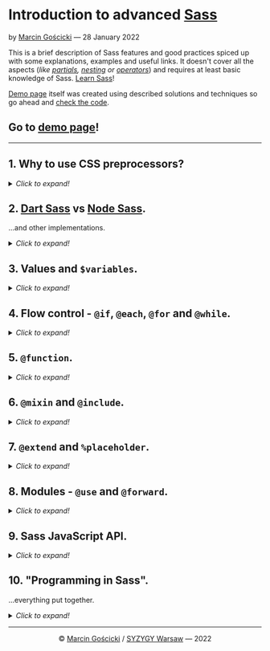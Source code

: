 # Introduction to advanced [Sass](https://sass-lang.com/)
by [Marcin Gościcki](https://goscicki.eu/) — 28 January 2022

This is a brief description of Sass features and good practices spiced up with some explanations, examples and useful
links. It doesn't cover all the aspects (_like [partials](https://sass-lang.com/documentation/at-rules/use#partials),
[nesting](https://sass-lang.com/documentation/style-rules#nesting) or [operators](https://sass-lang.com/documentation/operators)_)
and requires at least basic knowledge of Sass. [Learn Sass](https://sass-lang.com/guide)!

[Demo page](https://syzygypl.github.io/introduction-to-advanced-sass/) itself was created using described solutions
and techniques so go ahead and [check the code](https://github.com/syzygypl/introduction-to-advanced-sass).

<div class="-is-hidden">

## Go to [demo page](https://syzygypl.github.io/introduction-to-advanced-sass/)!

</div>

____


## 1. Why to use CSS preprocessors?
<details>
<summary><i>Click to expand!</i></summary>

**Simply, not everything is yet possible in pure CSS.** However, some things like variables
([CSS Custom Properties](https://www.w3.org/TR/css-variables-1/)) are available and others like
[CSS Nesting](https://www.w3.org/TR/css-nesting-1/), or [Custom Media Queries](https://www.w3.org/TR/mediaqueries-5/#custom-mq)
are on the way!

Unfortunately there are still many things that can't be achieved yet and soon with pure CSS:
- built-in and custom functions, loops, mixins, extending, etc.,
- complex variable types like objects or arrays,
- sane code splitting into multiple files.

____
**Further readings:**
- [Learn Sass](https://sass-lang.com/guide) — sass-lang.com
</details>


## 2. [Dart Sass](https://sass-lang.com/dart-sass) vs [Node Sass](https://www.npmjs.com/package/node-sass).
...and other implementations.
<details>
<summary><i>Click to expand!</i></summary>

**Dart Sass is the only actively maintained Sass implementation**. [LibSass](https://sass-lang.com/libsass)
and Node Sass (_which is only a wrapper for LibSass_) are deprecated - they are getting only fixes to major bugs
and security issues, no new features. [Ruby Sass](https://sass-lang.com/ruby-sass) is dead.

The major new feature available only in Dart Sass is a module system. **Sass Modules** comes with namespaces,
new at-rules (`@use` and `@forward`) and built-in modules that includes (_not only_) built-in functions.

____
**Further readings:**
- [LibSass is Deprecated](https://sass-lang.com/blog/libsass-is-deprecated) — sass-lang.com
- [Announcing Dart Sass](https://sass-lang.com/blog/announcing-dart-sass) — sass-lang.com
- **[Introducing Sass Modules](https://css-tricks.com/introducing-sass-modules/)** — css-tricks.com
</details>


## 3. Values and `$variables`.
<details>
<summary><i>Click to expand!</i></summary>

Even though ([CSS Custom Properties](https://www.w3.org/TR/css-variables-1/)) are great, they are still quite primitive.
They were created to store simple value types like numbers, strings or colors. **Sass extends it with booleans,
null values, maps and even function references.**  Those are crucial for writing smart, reusable and manageable
stylesheets. **Variables hold Values.**

**It is worth mentioning that preprocessor Variables and CSS Custom Properties are much different.**
The first can be considered variables only before the compilation. Custom properties are "live" in browser - they can be
overwritten, their value can be changed (_e.g. by media query_) and manipulated in JavaScript.
**That's why they can complement each other so well!**

____
**Further readings:**
- [Sass: Documentation - Values](https://sass-lang.com/documentation/values) — sass-lang.com
- [Sass: Documentation - Variables](https://sass-lang.com/documentation/variables) — sass-lang.com
- [**What is the difference between CSS variables and preprocessor variables?**](https://css-tricks.com/difference-between-types-of-css-variables/) — css-tricks.com
</details>


## 4. Flow control - `@if`, `@each`, `@for` and `@while`.
<details>
<summary><i>Click to expand!</i></summary>

> Sass provides a number of at-rules that make it possible to control whether styles get emitted, or to emit them
> multiple times with small variations. They can also be used in mixins and functions to write small algorithms
> to make writing your Sass easier.
> ____
> [Sass: Documentation - Flow Control Rules](https://sass-lang.com/documentation/at-rules/control) — sass-lang.com

Nothing to add over and above what the documentation says.

____
**Further readings:**
- [Sass: Documentation - Flow Control Rules](https://sass-lang.com/documentation/at-rules/control) — sass-lang.com
</details>


## 5. `@function`.
<details>
<summary><i>Click to expand!</i></summary>

> Functions allow you to define complex operations on SassScript values that you can re-use throughout your stylesheet.
> They make it easy to abstract out common formulas and behaviors in a readable way.
> ____
> [Sass: Documentation - @function](https://sass-lang.com/documentation/at-rules/function) — sass-lang.com

Functions often come in handy when you need to retrieve some [Value](https://sass-lang.com/documentation/values)
from a [Map](https://sass-lang.com/documentation/values/maps). A good example here is `z-index` management. The other
use cases would be repetitive [Operations](https://sass-lang.com/documentation/operators) like generating `box-shadow`
from given colors. You may also need to wrap some [build-in function](https://sass-lang.com/documentation/modules)
to extend its functionality.

____
**Further readings:**
- [Sass: Documentation - @function](https://sass-lang.com/documentation/at-rules/function) — sass-lang.com
- [Systems for z-index](https://css-tricks.com/systems-for-z-index/) — css-tricks.com
</details>


## 6. `@mixin` and `@include`.
<details>
<summary><i>Click to expand!</i></summary>

In the past most examples of Mixin I can remember were about adding vendor prefixes. Up to early 2019 it was even
in the [official documentation of Sass](https://web.archive.org/web/20190208030244/http://sass-lang.com/documentation/file.SASS_REFERENCE.html#variable_arguments).
Now we have better alternatives for that, like [Autoprefixer](https://autoprefixer.github.io/).

**Mixins are still very useful when we have reusable blocks of styles** or / and we want to assure consistency.
Good examples are: elements resets, repetitive styles (_like consistent borders and box shadows_) or media queries.

____
**Further readings:**
- [Sass: Documentation - @mixin and @include](https://sass-lang.com/documentation/at-rules/mixin) — sass-lang.com
</details>


## 7. `@extend` and `%placeholder`.
<details>
<summary><i>Click to expand!</i></summary>

<small>

   NOTE: Without a quotation from the Sass documentation as they convince you to break BEM (❤️) principal rule
   and [use modifiers alone](https://en.bem.info/methodology/quick-start/#a-modifier-cant-be-used-alone).

</small>

**Extends allow to "inherit" styles from one selector to another.** Placeholders are selectors that may **only** be
extended and don't produce any output itself. Unlike `@mixin` and `@inlude` the `@extend` rule produces
[Groups of selectors](https://www.w3.org/TR/selectors-3/#grouping) so the output is smaller.
Besides, `@extend` generates also a handful of problems and limitations:
* it may mess with code order, as styles are resolved in place of extended element, not where `@extend` is applied,
* only simple, "individual" selectors can be extended,
* extend can't be used inside of `@media` if wasn't declared in it.

**With all that being said my private rule is to prefer `@mixin` and `@include` over `@extend`.**
Especially if the output CSS will be served compressed from the server so the filesize won't be substantially larger.

However, there are certain situations when choosing `@extend` seems right. That's when we need to pull out only some
styles to a separate stylesheet or / and we need to style by HTML tags in some specific context. A good real-live
example here is a separate CSS file for WYSIWYG where we have no influence on produced markup, and we can only relay
on HTML tags. It seems right to extend some selectors rather than rewriting whole code to use Mixins and Icludes.

____
**Further readings:**
- [Sass: Documentation - @extend](https://sass-lang.com/documentation/at-rules/extend) — sass-lang.com
- [Sass: Documentation - Placeholder Selectors](https://sass-lang.com/documentation/style-rules/placeholder-selectors) — sass-lang.com
- [Sass: Documentation - Extends or Mixins?](https://sass-lang.com/documentation/at-rules/extend#extends-or-mixins) — sass-lang.com
- [Optimizing Encoding and Transfer Size of Text-Based Assets](https://developers.google.com/web/fundamentals/performance/optimizing-content-efficiency/optimize-encoding-and-transfer?hl=en#text-compression-with-gzip) — developers.google.com
</details>


## 8. Modules - `@use` and `@forward`.
<details>
<summary><i>Click to expand!</i></summary>

The old-way in Sass was to `@import` files to combine them into single CSS file or to use Vars, Mixins
or Functions from another SCSS files. **Modules resolve drawbacks of `@import`, which are:**
1. **Global scope**:
   All members (vars, mixins and functions) are globally accessible and hard to trace where are defined.
2. **Naming collisions**:
   Because of global scope that is easy to unintentionally override some members. _That's why prefixes like
   `$button-height` were widely used._
3. **May be confused** with [native CSS `@import` rule](https://www.w3.org/TR/css-cascade-3/#at-import).
4. **`@import` is slower than `@use`** as it executes stylesheet and emits CSS on every occurrence.

`@forward` rule works similar to `@use` but allows other modules to be used directly from module where are forwarded.
It's handful when you want to organize stylesheets across many files but provide single entry point - great for UI libraries!

____
**Further readings:**
- [Sass: Documentation - @import](https://sass-lang.com/documentation/at-rules/import) — sass-lang.com
- [Sass: Documentation - @use](https://sass-lang.com/documentation/at-rules/use) — sass-lang.com
- [Sass: Documentation - @forward](https://sass-lang.com/documentation/at-rules/forward) — sass-lang.com
</details>


## 9. Sass JavaScript API.
<details>
<summary><i>Click to expand!</i></summary>

> The [sass package](https://www.npmjs.com/package/sass) on npm is a pure-JavaScript package built from the Dart Sass implementation.
> (...) it provides a JavaScript API that can be used to drive Sass compilations from JavaScript. It even allows
> an application to control how stylesheets are loaded and define custom functions.
> ____
> [Sass: Documentation - JavaScript API](https://sass-lang.com/documentation/js-api) — sass-lang.com

It means that Sass may be adapted to developers needs by themselves. Do you need to customize Sass compilation?
You can create JavaScript functions to be run on your Sass [Values](https://sass-lang.com/documentation/values).
Would you like to use SVG files directly in your stylesheets, automatically encoded to base64? Or maybe you have some
data in JSON or YAML files that you could `@import` / `@use` in your Sass?
Go for it! But first check if some else didn't already create the [function](https://www.npmjs.com/search?q=sass%20function)
or [importer](https://www.npmjs.com/search?q=sass%20importer) you need.

<small>

  NOTE: Many importers names starts with `node-sass` but most will work with Dart Sass as API is compatible.

</small>

____
**Further readings:**
- [Sass: Documentation - JavaScript API - Interface Importer](https://sass-lang.com/documentation/js-api/interfaces/Importer) — sass-lang.com
- [Sass: Documentation - JavaScript API - Custom Function](https://sass-lang.com/documentation/js-api/modules#CustomFunction) — sass-lang.com
</details>


## 10. "Programming in Sass".
...everything put together.
<details>
<summary><i>Click to expand!</i></summary>

Can we call Sass a "programming language"? Depends on definition.

For sure creating complex UI libraries nowadays requires solid architecture and advanced techniques to make
manageable, high quality output. All above described solutions and techniques help to write high quality code
that meets [DRY](https://en.wikipedia.org/wiki/Don%27t_repeat_yourself) principle. 

____
**Further readings:**
- [How long until @SassCSS is Turing complete?](https://twitter.com/teabass/status/394179630485471232) — twitter.com
- [Is CSS a Programming Language?](https://css-tricks.com/is-css-a-programming-language/) — css-tricks.com
</details>

____
<center>

© [Marcin Gościcki](https://goscicki.eu/) / [SYZYGY Warsaw](https://www.syzygy.pl/) — 2022

</center>

